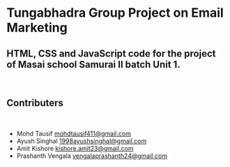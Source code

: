 # Tungabhadra Group Project on Email Marketing
​
HTML, CSS and JavaScript code for the project of Masai school Samurai II batch Unit 1.
​
--- 
​
## Contributers
​
- Mohd Tausif <mohdtausif411@gmail.com>
- Ayush Singhal <1998ayushsinghal@gmail.com>
- Amit Kishore  <kishore.amit23@gmail.com>
- Prashanth Vengala <vengalaprashanth24@gmail.com>
